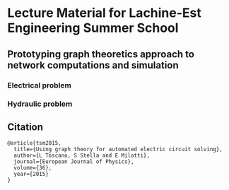 # Lecture Material for Lachine-Est Engineering Summer School 

## Prototyping graph theoretics approach to network computations and simulation

### Electrical problem

### Hydraulic problem

## Citation

	@article{tsm2015,
      title={Using graph theory for automated electric circuit solving},
      author={L Toscano, S Stella and E Milotti},
      journal={European Journal of Physics},
      volume={36},
      year={2015}
    }
 
